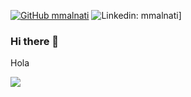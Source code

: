 [![GitHub mmalnati](https://img.shields.io/github/followers/iampawan?label=follow&style=social)](https://github.com/mmalnati)
![Linkedin: mmalnati](https://img.shields.io/badge/-imthepk-blue?style=flat-square&logo=Linkedin&logoColor=white&link=https://www.linkedin.com/in/mmalnati/)]
### Hi there 👋
Hola
<!--
**mmalnati/mmalnati** is a ✨ _special_ ✨ repository because its `README.md` (this file) appears on your GitHub profile.

Here are some ideas to get you started:

- 🔭 I’m currently working on ...
- 🌱 I’m currently learning ...
- 👯 I’m looking to collaborate on ...
- 🤔 I’m looking for help with ...
- 💬 Ask me about ...
- 📫 How to reach me: ...
- 😄 Pronouns: ...
- ⚡ Fun fact: ...
-->
<img src="https://github-readme-stats.vercel.app/api?username=mmalnati&&show_icons=true&title_color=ffffff&icon_color=bb2acf&text_color=daf7dc&bg_color=151515">